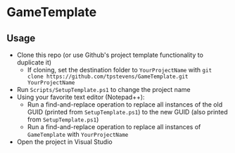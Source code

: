 # GameTemplate

## Usage

- Clone this repo (or use Github's project template functionality to duplicate it)
    - If cloning, set the destination folder to `YourProjectName` with `git clone https://github.com/tpstevens/GameTemplate.git YourProjectName`
- Run `Scripts/SetupTemplate.ps1` to change the project name
- Using your favorite text editor (Notepad++):
    - Run a find-and-replace operation to replace all instances of the old GUID (printed from `SetupTemplate.ps1`) to the new GUID (also printed from `SetupTemplate.ps1`)
    - Run a find-and-replace operation to replace all instances of `GameTemplate` with `YourProjectName`
- Open the project in Visual Studio